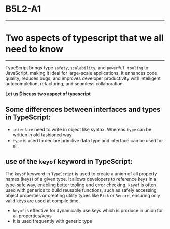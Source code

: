 # B5L2-A1

---

# Two aspects of typescript that we all need to know

---

TypeScript brings type `safety`, `scalability`, and `powerful tooling` to JavaScript, making it ideal for large-scale applications. It enhances code quality, reduces bugs, and improves developer productivity with intelligent autocompletion, refactoring, and seamless collaboration.

**Let us Discuss two aspect of typescript**

## Some differences between interfaces and types in TypeScript:

- `interface` need to write in object like syntax. Whereas `type` can be written in old fashioned way.
- `type` is used to declare primitive data type and interface can be used for all.

## use of the `keyof` keyword in TypeScript:

The `keyof` keyword in `TypeScript` is used to create a union of all property names (keys) of a given type. It allows developers to reference keys in a type-safe way, enabling better tooling and error checking. `keyof` is often used with generics to build reusable functions, such as safely accessing object properties or creating utility types like `Pick` or `Record`, ensuring only valid keys are used at compile time.

- `keyof` is effective for dynamically use keys which is produce in union for all properties/keys
- It is used frequently with generic type
